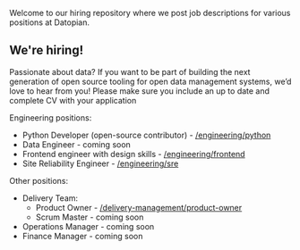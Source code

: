 Welcome to our hiring repository where we post job descriptions for various positions at Datopian.

## We're hiring!

Passionate about data? If you want to be part of building the next generation of open source tooling for open data management systems, we’d love to hear from you! Please make sure you include an up to date and complete CV with your application

Engineering positions:

- Python Developer (open-source contributor) - [/engineering/python](/engineering/python-developer.md)
- Data Engineer - coming soon
- Frontend engineer with design skills - [/engineering/frontend](/engineering/frontend.md)
- Site Reliability Engineer - [/engineering/sre](/engineering/sre.md)

Other positions:

- Delivery Team:
  - Product Owner - [/delivery-management/product-owner](delivery-management/product-owner.md)
  - Scrum Master - coming soon
- Operations Manager - coming soon
- Finance Manager - coming soon
